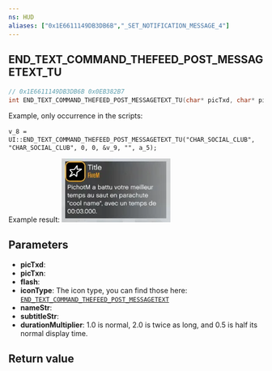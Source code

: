 ```yaml
---
ns: HUD
aliases: ["0x1E6611149DB3DB6B","_SET_NOTIFICATION_MESSAGE_4"]
---
```

## END_TEXT_COMMAND_THEFEED_POST_MESSAGETEXT_TU

```c
// 0x1E6611149DB3DB6B 0x0EB382B7
int END_TEXT_COMMAND_THEFEED_POST_MESSAGETEXT_TU(char* picTxd, char* picTxn, BOOL flash, int iconType, char* nameStr, char* subtitleStr, float durationMultiplier);
```

Example, only occurrence in the scripts:

```
v_8 = UI::END_TEXT_COMMAND_THEFEED_POST_MESSAGETEXT_TU("CHAR_SOCIAL_CLUB", "CHAR_SOCIAL_CLUB", 0, 0, &v_9, "", a_5);
```

Example result:
![](./EndTextCommandThefeedPostMessagetextTu/DybiVQM.webp)


## Parameters
* **picTxd**: 
* **picTxn**: 
* **flash**: 
* **iconType**: The icon type, you can find those here: [`END_TEXT_COMMAND_THEFEED_POST_MESSAGETEXT`](#_0x1CCD9A37359072CF)
* **nameStr**: 
* **subtitleStr**: 
* **durationMultiplier**: 1.0 is normal, 2.0 is twice as long, and 0.5 is half its normal display time.

## Return value
